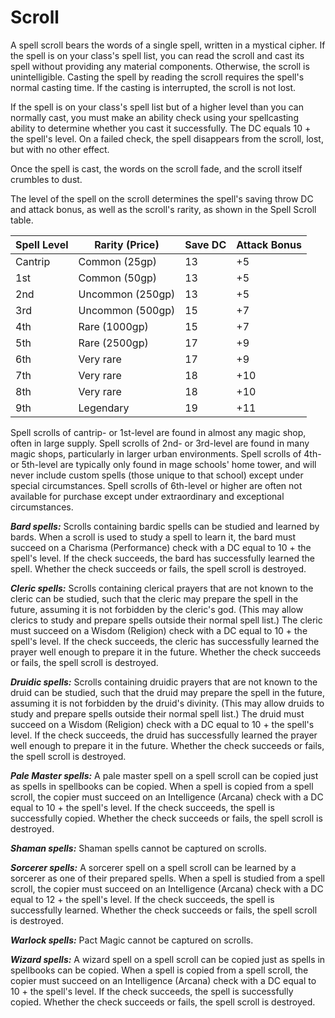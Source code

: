 # Scroll
A spell scroll bears the words of a single spell, written in a mystical cipher. If the spell is on your class's spell list, you can read the scroll and cast its spell without providing any material components. Otherwise, the scroll is unintelligible. Casting the spell by reading the scroll requires the spell's normal casting time. If the casting is interrupted, the scroll is not lost.

If the spell is on your class's spell list but of a higher level than you can normally cast, you must make an ability check using your spellcasting ability to determine whether you cast it successfully. The DC equals 10 + the spell's level. On a failed check, the spell disappears from the scroll, lost, but with no other effect.

Once the spell is cast, the words on the scroll fade, and the scroll itself crumbles to dust.

The level of the spell on the scroll determines the spell's saving throw DC and attack bonus, as well as the scroll's rarity, as shown in the Spell Scroll table.

Spell Level | Rarity (Price) | Save DC | Attack Bonus
----------- | -------------- | ------- | ------------
Cantrip | Common (25gp) | 13 | +5
1st     | Common (50gp) | 13 | +5
2nd     | Uncommon (250gp) | 13 | +5
3rd     | Uncommon (500gp) | 15 | +7
4th     | Rare (1000gp) | 15 | +7
5th     | Rare (2500gp) | 17 | +9
6th     | Very rare | 17 | +9
7th     | Very rare | 18 | +10
8th     | Very rare | 18 | +10
9th     | Legendary | 19 | +11

Spell scrolls of cantrip- or 1st-level are found in almost any magic shop, often in large supply. Spell scrolls of 2nd- or 3rd-level are found in many magic shops, particularly in larger urban environments. Spell scrolls of 4th- or 5th-level are typically only found in mage schools' home tower, and will never include custom spells (those unique to that school) except under special circumstances. Spell scrolls of 6th-level or higher are often not available for purchase except under extraordinary and exceptional circumstances.

***Bard spells:*** Scrolls containing bardic spells can be studied and learned by bards. When a scroll is used to study a spell to learn it, the bard must succeed on a Charisma (Performance) check with a DC equal to 10 + the spell's level. If the check succeeds, the bard has successfully learned the spell. Whether the check succeeds or fails, the spell scroll is destroyed.

***Cleric spells:*** Scrolls containing clerical prayers that are not known to the cleric can be studied, such that the cleric may prepare the spell in the future, assuming it is not forbidden by the cleric's god. (This may allow clerics to study and prepare spells outside their normal spell list.) The cleric must succeed on a Wisdom (Religion) check with a DC equal to 10 + the spell's level. If the check succeeds, the cleric has successfully learned the prayer well enough to prepare it in the future. Whether the check succeeds or fails, the spell scroll is destroyed.

***Druidic spells:*** Scrolls containing druidic prayers that are not known to the druid can be studied, such that the druid may prepare the spell in the future, assuming it is not forbidden by the druid's divinity. (This may allow druids to study and prepare spells outside their normal spell list.) The druid must succeed on a Wisdom (Religion) check with a DC equal to 10 + the spell's level. If the check succeeds, the druid has successfully learned the prayer well enough to prepare it in the future. Whether the check succeeds or fails, the spell scroll is destroyed.

***Pale Master spells:*** A pale master spell on a spell scroll can be copied just as spells in spellbooks can be copied. When a spell is copied from a spell scroll, the copier must succeed on an Intelligence (Arcana) check with a DC equal to 10 + the spell's level. If the check succeeds, the spell is successfully copied. Whether the check succeeds or fails, the spell scroll is destroyed.

***Shaman spells:*** Shaman spells cannot be captured on scrolls.

***Sorcerer spells:*** A sorcerer spell on a spell scroll can be learned by a sorcerer as one of their prepared spells. When a spell is studied from a spell scroll, the copier must succeed on an Intelligence (Arcana) check with a DC equal to 12 + the spell's level. If the check succeeds, the spell is successfully learned. Whether the check succeeds or fails, the spell scroll is destroyed.

***Warlock spells:*** Pact Magic cannot be captured on scrolls.

***Wizard spells:*** A wizard spell on a spell scroll can be copied just as spells in spellbooks can be copied. When a spell is copied from a spell scroll, the copier must succeed on an Intelligence (Arcana) check with a DC equal to 10 + the spell's level. If the check succeeds, the spell is successfully copied. Whether the check succeeds or fails, the spell scroll is destroyed.
